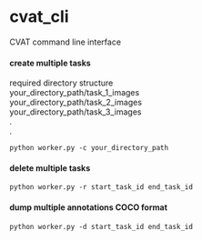 # cvat_cli
CVAT command line interface

#### create multiple tasks  
required directory structure  
your_directory_path/task_1_images  
your_directory_path/task_2_images  
your_directory_path/task_3_images  
                   .  
                   .  
```
python worker.py -c your_directory_path  
```
#### delete multiple tasks  
```
python worker.py -r start_task_id end_task_id  
```
#### dump multiple annotations COCO format  
```
python worker.py -d start_task_id end_task_id  
```

